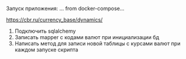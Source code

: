 Запуск приложения: ... from docker-compose...

https://cbr.ru/currency_base/dynamics/

1. Подключить sqlalchemy
2. Записать mapper с кодами валют при инициализации бд
3. Написать метод для записи новой таблицы с курсами валют при каждом запуске скрипта
